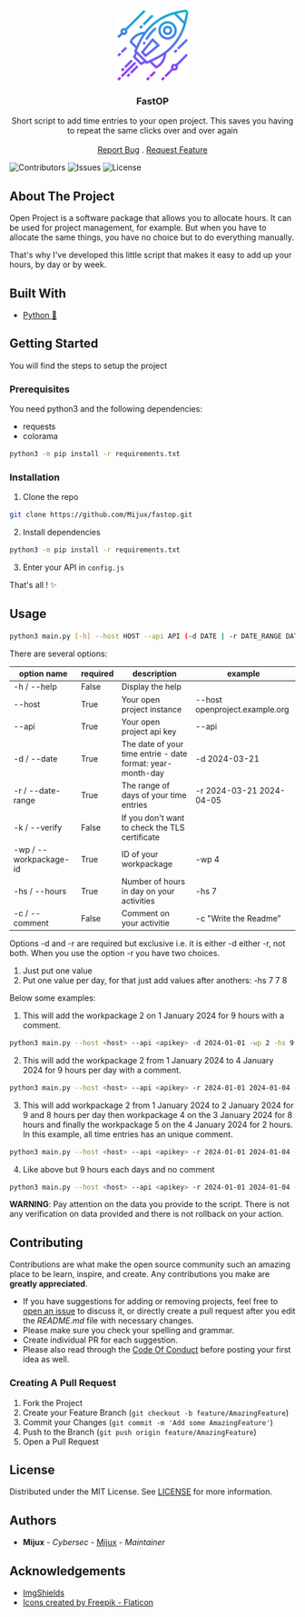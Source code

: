<br/>
<p align="center">
  <a href="https://github.com/Mijux/fastop">
    <img src="rocket.png" alt="Rocket Logo" width="125" height="125">
  </a>

  <h3 align="center">FastOP</h3>

  <p align="center">
    Short script to add time entries to your open project. This saves you having to repeat the same clicks over and over again
    <br/>
    <br/>
    <a href="https://github.com/Mijux/fastop/issues">Report Bug</a>
    .
    <a href="https://github.com/Mijux/fastop/issues">Request Feature</a>
  </p>
</p>

![Contributors](https://img.shields.io/github/contributors/Mijux/fastop?color=dark-green) ![Issues](https://img.shields.io/github/issues/Mijux/fastop) ![License](https://img.shields.io/github/license/Mijux/fastop) 

## About The Project

Open Project is a software package that allows you to allocate hours. It can be used for project management, for example. But when you have to allocate the same things, you have no choice but to do everything manually.

That's why I've developed this little script that makes it easy to add up your hours, by day or by week.

## Built With



* [Python 🐍](https://www.python.org/)

## Getting Started

You will find the steps to setup the project

### Prerequisites

You need python3 and the following dependencies:
- requests
- colorama

```bash
python3 -m pip install -r requirements.txt
```


### Installation

1. Clone the repo

```bash
git clone https://github.com/Mijux/fastop.git
```

2. Install dependencies

```sh
python3 -m pip install -r requirements.txt
```

3. Enter your API in `config.js`

That's all ! ✨

## Usage

```bash
python3 main.py [-h] --host HOST --api API (-d DATE | -r DATE_RANGE DATE_RANGE) [-k] -wp WORKPACKAGE_ID [WORKPACKAGE_ID ...] [-c COMMENT [COMMENT ...]] -hs HOURS [HOURS ...]
```

There are several options:

| option name | required | description | example |
| -------------- | --------- | ------------ | ---------- |
| -h / --help    | False       | Display the help |  |
| --host           | True        |  Your open project instance | --host openproject.example.org |
| --api             | True        | Your open project api key | --api <key> |
| -d / --date | True | The date of your time entrie - date format: year-month-day | -d 2024-03-21 |
| -r / --date-range | True | The range of days of your time entries | -r 2024-03-21 2024-04-05 |
| -k / --verify | False | If you don't want to check the TLS certificate | |
| -wp / --workpackage-id | True |  ID of your workpackage | -wp 4 |
| -hs / --hours | True | Number of hours in day on your activities | -hs 7 |
| -c / --comment | False | Comment on your activitie | -c "Write the Readme" |

Options -d and -r are required but exclusive i.e. it is either -d either -r, not both. When you use the option -r you have two choices.
1. Just put one value
2. Put one value per day, for that just add values after anothers: -hs 7 7 8

Below some examples:

1. This will add the workpackage 2 on 1 January 2024 for 9 hours with a comment.
```bash
python3 main.py --host <host> --api <apikey> -d 2024-01-01 -wp 2 -hs 9 -c "Sleeping"
```

2. This will add the workpackage 2 from 1 January 2024 to 4 January 2024 for 9 hours per day with a comment. 
```bash
python3 main.py --host <host> --api <apikey> -r 2024-01-01 2024-01-04 -wp 2 -hs 9 -c "Sleeping"
```

3. This will add workpackage 2 from 1 January 2024 to 2 January 2024 for 9 and 8 hours per day then workpackage 4 on the 3 January 2024 for 8 hours and finally the workpackage 5 on the 4 January 2024 for 2 hours. In this example, all time entries has an unique comment.
```bash
python3 main.py --host <host> --api <apikey> -r 2024-01-01 2024-01-04 -wp 2 2 4 5 -hs 9 8 8 2 -c "Comm 1" "Comm 2" "Comm 3" "Comm 4"
```

4. Like above but 9 hours each days and no comment
```bash
python3 main.py --host <host> --api <apikey> -r 2024-01-01 2024-01-04 -wp 2 2 4 5 -hs 9 
```

**WARNING**: Pay attention on the data you provide to the script. There is not any verification on data provided and there is not rollback on your action.

## Contributing

Contributions are what make the open source community such an amazing place to be learn, inspire, and create. Any contributions you make are **greatly appreciated**.
* If you have suggestions for adding or removing projects, feel free to [open an issue](https://github.com/Mijux/fastop/issues/new) to discuss it, or directly create a pull request after you edit the *README.md* file with necessary changes.
* Please make sure you check your spelling and grammar.
* Create individual PR for each suggestion.
* Please also read through the [Code Of Conduct](https://github.com/Mijux/fastop/blob/main/CODE_OF_CONDUCT.md) before posting your first idea as well.

### Creating A Pull Request

1. Fork the Project
2. Create your Feature Branch (`git checkout -b feature/AmazingFeature`)
3. Commit your Changes (`git commit -m 'Add some AmazingFeature'`)
4. Push to the Branch (`git push origin feature/AmazingFeature`)
5. Open a Pull Request

## License

Distributed under the MIT License. See [LICENSE](https://github.com/Mijux/fastop/blob/main/LICENSE.md) for more information.

## Authors

* **Mijux** - *Cybersec* - [Mijux](https://github.com/Mijux/) - *Maintainer*

## Acknowledgements

* [ImgShields](https://shields.io/)
* [Icons created by Freepik - Flaticon](https://www.flaticon.com/icons/)
